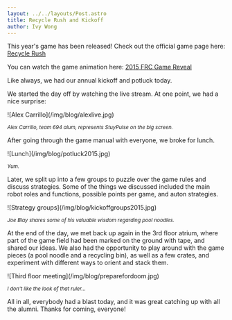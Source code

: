 ```yaml
---
layout: ../../layouts/Post.astro
title: Recycle Rush and Kickoff
author: Ivy Wong
---
```

This year's game has been released! Check out the official game page here: [Recycle Rush](http://www.usfirst.org/roboticsprograms/frc/2015-game)

You can watch the game animation here: [2015 FRC Game Reveal](http://www.youtube.com/watch?v=hTyCIYZQ_1s)

Like always, we had our annual kickoff and potluck today.

<!-- more -->
We started the day off by watching the live stream. At one point, we had a nice surprise:

<div class="text-center" markdown="1">
![Alex Carrillo](/img/blog/alexlive.jpg)

<small>*Alex Carrillo, team 694 alum, represents StuyPulse on the big screen.*</small>
</div>

After going through the game manual with everyone, we broke for lunch. 

<div class="text-center" markdown="1">
![Lunch](/img/blog/potluck2015.jpg)

<small>*Yum.*</small>
</div>

Later, we split up into a few groups to puzzle over the game rules and discuss strategies. Some of the things we discussed included the main robot roles and functions, possible points per game, and auton strategies.

<div class="text-center" markdown="1">
![Strategy groups](/img/blog/kickoffgroups2015.jpg)

<small>*Joe Blay shares some of his valuable wisdom regarding pool noodles.*</small>
</div>

At the end of the day, we met back up again in the 3rd floor atrium, where part of the game field had been marked on the ground with tape, and shared our ideas. We also had the opportunity to play around with the game pieces (a pool noodle and a recycling bin), as well as a few crates, and experiment with different ways to orient and stack them.
 
<div class="text-center" markdown="1">
![Third floor meeting](/img/blog/preparefordoom.jpg)

<small>*I don't like the look of that ruler...*</small>
</div>

All in all, everybody had a blast today, and it was great catching up with all the alumni. Thanks for coming, everyone!
